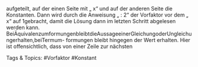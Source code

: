 aufgeteilt, auf der einen Seite mit „ x“ und auf der anderen Seite die Konstanten. Dann wird durch die
Anweisung „ : 2“ der Vorfaktor vor dem „ x“ auf 1gebracht, damit die Lösung dann im letzten Schritt
abgelesen werden kann.
BeiÄquivalenzumformungenbleibtdieAussageeinerGleichungoderUngleichungerhalten,beiTermum-
formungen bleibt hingegen der Wert erhalten. Hier ist offensichtlich, dass von einer Zeile zur nächsten

   Tags & Topics:
   #Vorfaktor
   #Konstant
